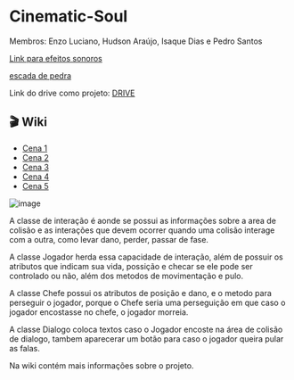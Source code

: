 # Cinematic-Soul
Membros: Enzo Luciano, Hudson Araújo, Isaque Dias e Pedro Santos

[Link para efeitos sonoros](https://pixabay.com/sound-effects/search/footsteps/)

[escada de pedra](https://sketchfab.com/3d-models/stone-stair-case-53e52c0fa88a4aa58ad86db4c569c96b)

Link do drive como projeto: [DRIVE](https://drive.google.com/drive/folders/1voiZ0sTWlcqO6S2eulumpFdOXeglKAEv?usp=drive_link)

## 🎬 Wiki

- [Cena 1](https://github.com/Isaquedias1/Cinematic-Soul/wiki/Cena-1)
- [Cena 2](https://github.com/Isaquedias1/Cinematic-Soul/wiki/Cena-2)
- [Cena 3](https://github.com/Isaquedias1/Cinematic-Soul/wiki/Cena-3)
- [Cena 4](https://github.com/Isaquedias1/Cinematic-Soul/wiki/Cena-4)
- [Cena 5](https://github.com/Isaquedias1/Cinematic-Soul/wiki/Cena-5)

![image](https://github.com/user-attachments/assets/bafdc6b1-0a5f-46ac-88a1-2662f29536cd)

A classe de interação é aonde se possui as informações sobre a area de colisão e as interações que devem ocorrer quando uma colisão interage com a outra, como levar dano, perder, passar de fase.

A classe Jogador herda essa capacidade de interação, além de possuir os atributos que indicam sua vida, possição e checar se ele pode ser controlado ou não, além dos metodos de movimentação e pulo.

A classe Chefe possui os atributos de posição e dano, e o metodo para perseguir o jogador, porque o Chefe seria uma perseguição em que caso o jogador encostasse no chefe, o jogador morreia.

A classe Dialogo coloca textos caso o Jogador encoste na área de colisão de dialogo, tambem aparecerar um botão para caso o jogador queira pular as falas.

Na wiki contém mais informações sobre o projeto.

